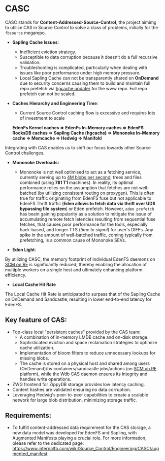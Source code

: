 # CASC

CASC stands for **Content-Addressed-Source-Control**, the project aimimg to utilise CAS in Source Control to solve a class of problems, initially for the `fbsource` megarepo.

* **Sapling Cache Issues**:
    * Inefficient eviction strategy.
    * Susceptible to data corruption because it doesn’t do a full recursive validation.
    * Troubleshooting is complicated, particularly when dealing with issues like poor performance under high memory pressure.
    * Local Sapling Cache can not be transparently shared on **OnDemand** due to security concerns causing them to build and maintain full repo prefetch via [hgcache updater](https://docs.google.com/document/d/1IM3q-sujxcywCbqSdpfIdWn0aHtOkTI8m1bNXvv8m1o) for the www repo. Full repo prefetch can not be scaled.

* **Caches Hierarchy and Engineering Time**: 
    * Current Source Control caching flow is excessive and requires lots of investment to scale

    **EdenFs Kernel caches =>  EdenFs In-Memory caches => EdenFS RocksDB caches => Sapling Cache (hgcache) => Mononoke In-Memory cache => Memcache => Hedwig => Manifold**

Integrating with CAS enables us to shift our focus towards other Source Control challenges.

* **Mononoke Overloads:**
    * Mononoke is not well optimised to act as a fetching service, currently serving up to [4M blobs per second](https://fburl.com/scuba/mononoke_test_perf/mexgp363), trees and files combined (using **781 T1** machines).
In reality, its optimal performance relies on the assumption that fetches are not well-batched (by utilizing consistent routing on proxygen). This is often true for traffic originating from EdenFS fuse but not applicable to EdenFS Thrift traffic (**Eden allows to fetch data via thrift over UDS bypassing file system**) or Eden prefetch.
However, `eden prefetch` has beein gaining popularity as a solution to mitigate the issue of accumulating remote fetch latencies resulting from sequential fuse fetches, that causes poor performance for the tools, especially hack-based, and longer TTS (*time to signal*) for user's DIFFs.
Any spike in the amount of well-batched traffic, coming typically from prefetching, is a common cause of Mononoke SEVs.

* **Eden Light**:

By utilizing CASC, the memory footprint of individual EdenFS daemons on [SCM on RE](https://www.internalfb.com/wiki/Source_Control/Engineering/Repo_Support_On_Remote_Execution/repo_support_on_remote_execution) is significantly reduced, thereby enabling the allocation of multiple workers on a single host and ultimately enhancing platform efficiency.

* **Local Cache Hit Rate**

The Local Cache Hit Rate is anticipated to surpass that of the Sapling Cache on OnDemand and Sandcastle, resulting in lower end-to-end latency for EdenFS.

## Key feature of CAS:


* Top-class local "persistent caches" provided by the CAS team:
    * A combination of in-memory LMDB cache and on-disk storage.
    * Sophisticated eviction and space reclamation strategies to optimize cache utilization.
    * Implementation of bloom filters to reduce unnecessary lookups for missing blobs.
    * The cache is stored on a physical host and shared among users (OnDemand)/tw containers/sandcastle jobs/actions (on [SCM on RE](https://www.internalfb.com/wiki/Source_Control/Engineering/Repo_Support_On_Remote_Execution/repo_support_on_remote_execution) platform), while the Wdb CAS daemon ensures its integrity and handles write operations.
* ZWG frontend for ZippyDB storage provides low latency caching.
* Content hashes are validated ensuring no data corruption.
* Leveraging Hedwig's peer-to-peer capabilities to create a scalable network for large blob distribution, minimizing storage traffic.


## Requirements:

* To fulfill content-addressed data requirement for the CAS storage, a new data model was developed for EdenFS and Sapling, with Augmented Manifests playing a crucial role. For more information, please refer to the dedicated page: https://www.internalfb.com/wiki/Source_Control/Engineering/CASC/augmented_manifest
